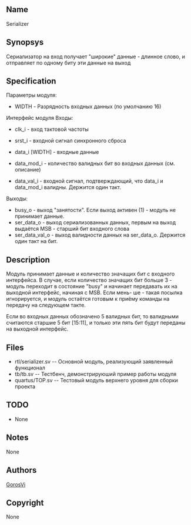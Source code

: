 Name
----

Serializer


Synopsys
--------

Сериализатор на вход получает "широкие" данные - длинное слово,
и отправляет по одному биту эти данные на выход


Specification
-------------

Параметры модуля:
* WIDTH - Разрядность входных данных (по умолчанию 16)

Интерфейс модуля
Входы:
* clk_i  - вход тактовой частоты
* srst_i - входной сигнал синхронного сброса

* data_i [WIDTH] - входные данные
* data_mod_i - количество валидных бит во входных данных (см. описание)
* data_val_i - входной сигнал, подтверждающий, что data_i и data_mod_i валидны.
   Держится один такт.

Выходы:
* busy_o - выход "занятости". Если выход активен (1) - модуль не принимает данные.
* ser_data_o - выход сериализованных данных, первым на выход выдаётся MSB - старший
   бит входного слова
* ser_data_val_o - выход валидности данных на ser_data_o. Держится один такт на бит.


Description
-----------

Модуль принимает данные и количество значащих бит с входного интерфейса.
 В случае, если количество значащих бит больше 3 - модуль переходит в состояние
 "busy" и начинает передавать их на выходной интерфейс, начиная с MSB. Если мень-
 ше - такая посылка игнорируется, и модуль остаётся готовым к приёму команды на
 передачу на следующем такте.

Если во входных данных обозначено 5 валидных бит, то валидными считаются
 старшие 5 бит [15:11], и только эти пять бит будут переданы на выходной интерфейс.


Files
-----

* rtl/serializer.sv --  Основной модуль, реализующий заявленный функционал
* tb/tb.sv          --  Тестбенч, демонстрируюший пример работы модуля
* quartus/TOP.sv    --  Тестовый модуль верхнего уровня для сборки проекта


TODO
----

* None


Notes
-----

None


Authors
-------

[GorosVi](https://github.com/GorosVi)


Copyright
---------

None

